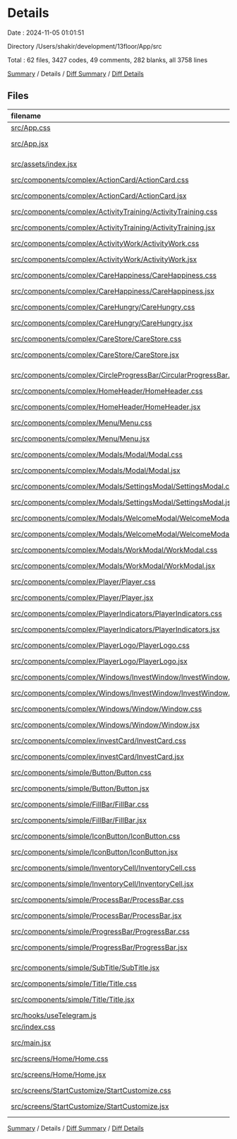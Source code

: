 # Details

Date : 2024-11-05 01:01:51

Directory /Users/shakir/development/13floor/App/src

Total : 62 files,  3427 codes, 49 comments, 282 blanks, all 3758 lines

[Summary](results.md) / Details / [Diff Summary](diff.md) / [Diff Details](diff-details.md)

## Files
| filename | language | code | comment | blank | total |
| :--- | :--- | ---: | ---: | ---: | ---: |
| [src/App.css](/src/App.css) | CSS | 0 | 0 | 2 | 2 |
| [src/App.jsx](/src/App.jsx) | JavaScript JSX | 23 | 1 | 4 | 28 |
| [src/assets/index.jsx](/src/assets/index.jsx) | JavaScript JSX | 212 | 3 | 33 | 248 |
| [src/components/complex/ActionCard/ActionCard.css](/src/components/complex/ActionCard/ActionCard.css) | CSS | 134 | 0 | 10 | 144 |
| [src/components/complex/ActionCard/ActionCard.jsx](/src/components/complex/ActionCard/ActionCard.jsx) | JavaScript JSX | 71 | 13 | 2 | 86 |
| [src/components/complex/ActivityTraining/ActivityTraining.css](/src/components/complex/ActivityTraining/ActivityTraining.css) | CSS | 9 | 0 | 2 | 11 |
| [src/components/complex/ActivityTraining/ActivityTraining.jsx](/src/components/complex/ActivityTraining/ActivityTraining.jsx) | JavaScript JSX | 139 | 0 | 4 | 143 |
| [src/components/complex/ActivityWork/ActivityWork.css](/src/components/complex/ActivityWork/ActivityWork.css) | CSS | 60 | 0 | 6 | 66 |
| [src/components/complex/ActivityWork/ActivityWork.jsx](/src/components/complex/ActivityWork/ActivityWork.jsx) | JavaScript JSX | 266 | 5 | 8 | 279 |
| [src/components/complex/CareHappiness/CareHappiness.css](/src/components/complex/CareHappiness/CareHappiness.css) | CSS | 9 | 0 | 2 | 11 |
| [src/components/complex/CareHappiness/CareHappiness.jsx](/src/components/complex/CareHappiness/CareHappiness.jsx) | JavaScript JSX | 99 | 0 | 5 | 104 |
| [src/components/complex/CareHungry/CareHungry.css](/src/components/complex/CareHungry/CareHungry.css) | CSS | 9 | 0 | 2 | 11 |
| [src/components/complex/CareHungry/CareHungry.jsx](/src/components/complex/CareHungry/CareHungry.jsx) | JavaScript JSX | 99 | 0 | 4 | 103 |
| [src/components/complex/CareStore/CareStore.css](/src/components/complex/CareStore/CareStore.css) | CSS | 108 | 0 | 9 | 117 |
| [src/components/complex/CareStore/CareStore.jsx](/src/components/complex/CareStore/CareStore.jsx) | JavaScript JSX | 190 | 0 | 4 | 194 |
| [src/components/complex/CircleProgressBar/CircularProgressBar.jsx](/src/components/complex/CircleProgressBar/CircularProgressBar.jsx) | JavaScript JSX | 5 | 0 | 3 | 8 |
| [src/components/complex/HomeHeader/HomeHeader.css](/src/components/complex/HomeHeader/HomeHeader.css) | CSS | 62 | 0 | 7 | 69 |
| [src/components/complex/HomeHeader/HomeHeader.jsx](/src/components/complex/HomeHeader/HomeHeader.jsx) | JavaScript JSX | 29 | 0 | 3 | 32 |
| [src/components/complex/Menu/Menu.css](/src/components/complex/Menu/Menu.css) | CSS | 8 | 0 | 1 | 9 |
| [src/components/complex/Menu/Menu.jsx](/src/components/complex/Menu/Menu.jsx) | JavaScript JSX | 128 | 0 | 7 | 135 |
| [src/components/complex/Modals/Modal/Modal.css](/src/components/complex/Modals/Modal/Modal.css) | CSS | 49 | 0 | 2 | 51 |
| [src/components/complex/Modals/Modal/Modal.jsx](/src/components/complex/Modals/Modal/Modal.jsx) | JavaScript JSX | 23 | 0 | 5 | 28 |
| [src/components/complex/Modals/SettingsModal/SettingsModal.css](/src/components/complex/Modals/SettingsModal/SettingsModal.css) | CSS | 92 | 0 | 9 | 101 |
| [src/components/complex/Modals/SettingsModal/SettingsModal.jsx](/src/components/complex/Modals/SettingsModal/SettingsModal.jsx) | JavaScript JSX | 79 | 0 | 5 | 84 |
| [src/components/complex/Modals/WelcomeModal/WelcomeModal.css](/src/components/complex/Modals/WelcomeModal/WelcomeModal.css) | CSS | 90 | 0 | 6 | 96 |
| [src/components/complex/Modals/WelcomeModal/WelcomeModal.jsx](/src/components/complex/Modals/WelcomeModal/WelcomeModal.jsx) | JavaScript JSX | 88 | 0 | 3 | 91 |
| [src/components/complex/Modals/WorkModal/WorkModal.css](/src/components/complex/Modals/WorkModal/WorkModal.css) | CSS | 94 | 0 | 6 | 100 |
| [src/components/complex/Modals/WorkModal/WorkModal.jsx](/src/components/complex/Modals/WorkModal/WorkModal.jsx) | JavaScript JSX | 63 | 1 | 3 | 67 |
| [src/components/complex/Player/Player.css](/src/components/complex/Player/Player.css) | CSS | 24 | 0 | 3 | 27 |
| [src/components/complex/Player/Player.jsx](/src/components/complex/Player/Player.jsx) | JavaScript JSX | 23 | 0 | 3 | 26 |
| [src/components/complex/PlayerIndicators/PlayerIndicators.css](/src/components/complex/PlayerIndicators/PlayerIndicators.css) | CSS | 7 | 0 | 0 | 7 |
| [src/components/complex/PlayerIndicators/PlayerIndicators.jsx](/src/components/complex/PlayerIndicators/PlayerIndicators.jsx) | JavaScript JSX | 38 | 8 | 4 | 50 |
| [src/components/complex/PlayerLogo/PlayerLogo.css](/src/components/complex/PlayerLogo/PlayerLogo.css) | CSS | 27 | 0 | 1 | 28 |
| [src/components/complex/PlayerLogo/PlayerLogo.jsx](/src/components/complex/PlayerLogo/PlayerLogo.jsx) | JavaScript JSX | 27 | 0 | 3 | 30 |
| [src/components/complex/Windows/InvestWindow/InvestWindow.css](/src/components/complex/Windows/InvestWindow/InvestWindow.css) | CSS | 9 | 0 | 5 | 14 |
| [src/components/complex/Windows/InvestWindow/InvestWindow.jsx](/src/components/complex/Windows/InvestWindow/InvestWindow.jsx) | JavaScript JSX | 57 | 0 | 5 | 62 |
| [src/components/complex/Windows/Window/Window.css](/src/components/complex/Windows/Window/Window.css) | CSS | 74 | 0 | 10 | 84 |
| [src/components/complex/Windows/Window/Window.jsx](/src/components/complex/Windows/Window/Window.jsx) | JavaScript JSX | 35 | 2 | 2 | 39 |
| [src/components/complex/investCard/InvestCard.css](/src/components/complex/investCard/InvestCard.css) | CSS | 88 | 0 | 8 | 96 |
| [src/components/complex/investCard/InvestCard.jsx](/src/components/complex/investCard/InvestCard.jsx) | JavaScript JSX | 131 | 1 | 3 | 135 |
| [src/components/simple/Button/Button.css](/src/components/simple/Button/Button.css) | CSS | 19 | 0 | 2 | 21 |
| [src/components/simple/Button/Button.jsx](/src/components/simple/Button/Button.jsx) | JavaScript JSX | 31 | 0 | 3 | 34 |
| [src/components/simple/FillBar/FillBar.css](/src/components/simple/FillBar/FillBar.css) | CSS | 21 | 0 | 2 | 23 |
| [src/components/simple/FillBar/FillBar.jsx](/src/components/simple/FillBar/FillBar.jsx) | JavaScript JSX | 23 | 0 | 3 | 26 |
| [src/components/simple/IconButton/IconButton.css](/src/components/simple/IconButton/IconButton.css) | CSS | 31 | 0 | 3 | 34 |
| [src/components/simple/IconButton/IconButton.jsx](/src/components/simple/IconButton/IconButton.jsx) | JavaScript JSX | 23 | 0 | 3 | 26 |
| [src/components/simple/InventoryCell/InventoryCell.css](/src/components/simple/InventoryCell/InventoryCell.css) | CSS | 8 | 0 | 1 | 9 |
| [src/components/simple/InventoryCell/InventoryCell.jsx](/src/components/simple/InventoryCell/InventoryCell.jsx) | JavaScript JSX | 11 | 0 | 3 | 14 |
| [src/components/simple/ProcessBar/ProcessBar.css](/src/components/simple/ProcessBar/ProcessBar.css) | CSS | 41 | 0 | 8 | 49 |
| [src/components/simple/ProcessBar/ProcessBar.jsx](/src/components/simple/ProcessBar/ProcessBar.jsx) | JavaScript JSX | 29 | 0 | 5 | 34 |
| [src/components/simple/ProgressBar/ProgressBar.css](/src/components/simple/ProgressBar/ProgressBar.css) | CSS | 41 | 0 | 5 | 46 |
| [src/components/simple/ProgressBar/ProgressBar.jsx](/src/components/simple/ProgressBar/ProgressBar.jsx) | JavaScript JSX | 31 | 0 | 3 | 34 |
| [src/components/simple/SubTitle/SubTitle.jsx](/src/components/simple/SubTitle/SubTitle.jsx) | JavaScript JSX | 5 | 0 | 3 | 8 |
| [src/components/simple/Title/Title.css](/src/components/simple/Title/Title.css) | CSS | 9 | 0 | 0 | 9 |
| [src/components/simple/Title/Title.jsx](/src/components/simple/Title/Title.jsx) | JavaScript JSX | 6 | 0 | 2 | 8 |
| [src/hooks/useTelegram.js](/src/hooks/useTelegram.js) | JavaScript | 7 | 0 | 3 | 10 |
| [src/index.css](/src/index.css) | CSS | 49 | 0 | 7 | 56 |
| [src/main.jsx](/src/main.jsx) | JavaScript JSX | 9 | 0 | 2 | 11 |
| [src/screens/Home/Home.css](/src/screens/Home/Home.css) | CSS | 36 | 0 | 4 | 40 |
| [src/screens/Home/Home.jsx](/src/screens/Home/Home.jsx) | JavaScript JSX | 70 | 15 | 3 | 88 |
| [src/screens/StartCustomize/StartCustomize.css](/src/screens/StartCustomize/StartCustomize.css) | CSS | 38 | 0 | 7 | 45 |
| [src/screens/StartCustomize/StartCustomize.jsx](/src/screens/StartCustomize/StartCustomize.jsx) | JavaScript JSX | 111 | 0 | 6 | 117 |

[Summary](results.md) / Details / [Diff Summary](diff.md) / [Diff Details](diff-details.md)